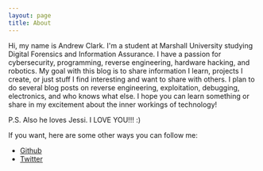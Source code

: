 ```yaml
---
layout: page
title: About
---
```


Hi, my name is Andrew Clark. I'm a student at Marshall University studying Digital Forensics and Information Assurance. I have a passion for cybersecurity, programming, reverse engineering, hardware hacking, and robotics. My goal with this blog is to share information I learn, projects I create, or just stuff I find interesting and want to share with others. I plan to do several blog posts on reverse engineering, exploitation, debugging, electronics, and who knows what else. I hope you can learn something or share in my excitement about the inner workings of technology!

P.S. Also he loves Jessi. I LOVE YOU!!! :)

If you want, here are some other ways you can follow me:

* [Github](http://www.github.com/Starwarsfan2099)
* [Twitter](http://www.twitter.com/Starwarsfan2099)

